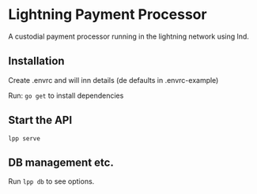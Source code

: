 # Lightning Payment Processor

A custodial payment processor running in the lightning network using lnd.

## Installation

Create .envrc and will inn details (de defaults in .envrc-example)

Run: `go get` to install dependencies

## Start the API

`lpp serve`

## DB management etc.

Run `lpp db` to see options.
